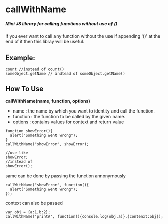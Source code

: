 # callWithName
##### Mini JS library for calling functions without use of ()
If you ever want to call any function without the use if appending '()' at the end of it then this libray will be useful.

## Example:
````
count //instead of count()
someObject.getName // indtead of someObject.getName()
````
## How To Use

**callWithName(name, function, options)**
- name     : the name by which you want to identity and call the function.
- function : the function to be called by the given name.
- options  : contains values for context and return value 

````
function showError(){
  alert("Something went wrong");
}
callWithName("showError", showError);

//use like
showError;
//instead of
showError();

````

same can be done by passing the function annonymously

```
callWithName("showError", function(){
  alert("Something went wrong");
});

```

context can also be passed 

````
var obj = {a:1,b:2};
callWithName('printA', function(){console.log(obj.a)},{contenxt:obj});
````
